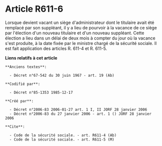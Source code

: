 # Article R611-6

Lorsque devient vacant un siège d'administrateur dont le titulaire avait été remplacé par son suppléant, il y a lieu de
pourvoir à la vacance de ce siège par l'élection d'un nouveau titulaire et d'un nouveau suppléant. Cette élection a lieu dans
un délai de deux mois à compter du jour où la vacance s'est produite, à la date fixée par le ministre chargé de la sécurité
sociale. Il est fait application des articles R. 611-4 et R. 611-5.

**Liens relatifs à cet article**

	**Anciens textes**:

	  - Décret n°67-542 du 30 juin 1967 - art. 19 (Ab)

	**Codifié par**:

	  - Décret n°85-1353 1985-12-17

	**Créé par**:

	  - Décret n°2006-83 2006-01-27 art. 1 I, II JORF 28 janvier 2006
	  - Décret n°2006-83 du 27 janvier 2006 - art. 1 () JORF 28 janvier 2006

	**Cite**:

	  - Code de la sécurité sociale. - art. R611-4 (Ab)
	  - Code de la sécurité sociale. - art. R611-5 (M)
